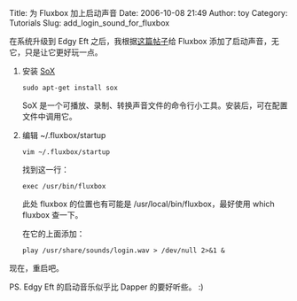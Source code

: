 Title: 为 Fluxbox 加上启动声音
Date: 2006-10-08 21:49
Author: toy
Category: Tutorials
Slug: add_login_sound_for_fluxbox

在系统升级到 Edgy Eft
之后，我根据[这篇帖子](http://ubuntuguide.org/wiki/Ubuntu_Edgy#Make_it_make_the_pretty_sound_on_login)给
Fluxbox 添加了启动声音，无它，只是让它更好玩一点。

1.  安装 [SoX](http://sox.sourceforge.net)

        sudo apt-get install sox

    SoX
    是一个可播放、录制、转换声音文件的命令行小工具。安装后，可在配置文件中调用它。

2.  编辑 ~/.fluxbox/startup

        vim ~/.fluxbox/startup

    找到这一行：

        exec /usr/bin/fluxbox

    此处 fluxbox 的位置也有可能是 /usr/local/bin/fluxbox，最好使用 which
    fluxbox 查一下。

    在它的上面添加：

        play /usr/share/sounds/login.wav > /dev/null 2>&1 &

现在，重启吧。

PS. Edgy Eft 的启动音乐似乎比 Dapper 的要好听些。 :)
